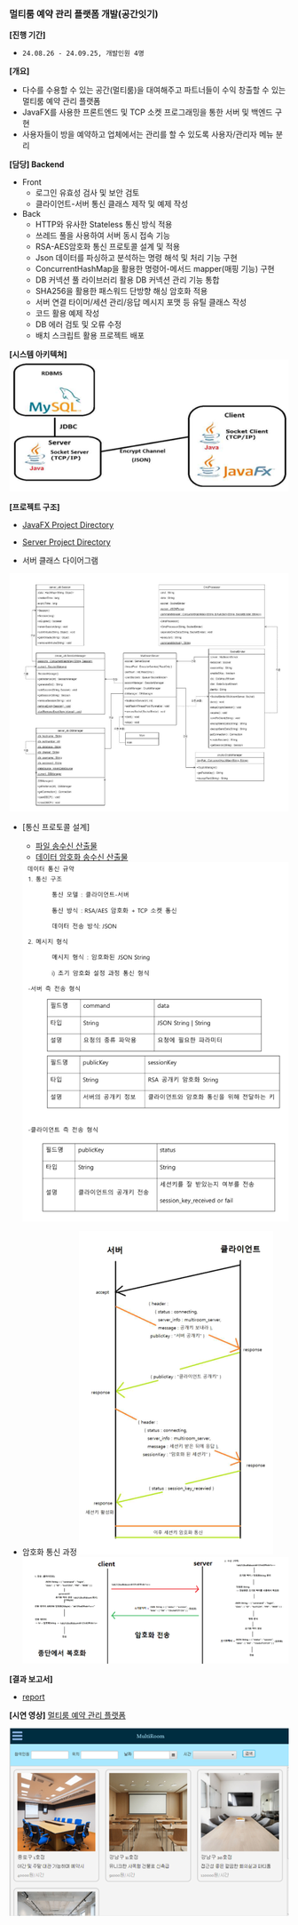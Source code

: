### 멀티룸 예약 관리 플랫폼 개발(공간잇기)

**[진행 기간]** 
- `24.08.26 - 24.09.25, 개발인원 4명`

**[개요]** 
- 다수를 수용할 수 있는 공간(멀티룸)을 대여해주고 파트너들이 수익 창출할 수 있는 멀티룸 예약 관리 플랫폼
- JavaFX를 사용한 프론트엔드 및 TCP 소켓 프로그래밍을 통한 서버 및 백엔드 구현
- 사용자들이 방을 예약하고 업체에서는 관리를 할 수 있도록 사용자/관리자 메뉴 분리
 
**[담당] Backend**
- Front
    - 로그인 유효성 검사 및 보안 검토
    - 클라이언트-서버 통신 클래스 제작 및 예제 작성
- Back
    - HTTP와 유사한 Stateless 통신 방식 적용
    - 쓰레드 풀을 사용하여 서버 동시 접속 기능
    - RSA-AES암호화 통신 프로토콜 설계 및 적용
    - Json 데이터를 파싱하고 분석하는 명령 해석 및 처리 기능 구현
    - ConcurrentHashMap을 활용한 명령어-메서드 mapper(매핑 기능) 구현
    - DB 커넥션 풀 라이브러리 활용 DB 커넥션 관리 기능 통합
    - SHA256을 활용한 패스워드 단방향 해싱 암호화 적용
    - 서버 연결 타이머/세션 관리/응답 메시지 포맷 등 유틸 클래스 작성
    - 코드 활용 예제 작성
    - DB 에러 검토 및 오류 수정
    - 배치 스크립트 활용 프로젝트 배포

**[시스템 아키텍쳐]**
<img src="./images/system_architecture.png">

**[프로젝트 구조]**
- [JavaFX Project Directory](https://github.com/eropick/eropick.github.io/blob/main/kdt_project/Multiroom_Reservation_project-2/javafx_project_directory.md)
- [Server Project Directory](https://github.com/eropick/eropick.github.io/blob/main/kdt_project/Multiroom_Reservation_project-2/server_project_directory.md)

- 서버 클래스 다이어그램 
<img src="./images/server_csd.png">

- [통신 프로토콜 설계]
    - [파일 송수신 산출물](https://github.com/eropick/eropick.github.io/blob/main/kdt_project/Multiroom_Reservation_project-2/custom_file_transfer_protocol.pdf)
    - [데이터 암호화 송수신 산출물](https://github.com/eropick/eropick.github.io/blob/main/kdt_project/Multiroom_Reservation_project-2/data_transfer_protocol.pdf)
    <img src="./images/json_crypto_channel.png">

- 암호화 통신 과정
    <img src="./images/crypto_channel_setting.png">
    <img src="./images/crypto_transfer.png">

**[결과 보고서]**
- [report](https://github.com/eropick/eropick.github.io/blob/main/kdt_project/Multiroom_Reservation_project-2/multiroom_reservation_management_report.pdf)

**[시연 영상]** [멀티룸 예약 관리 플랫폼](https://www.youtube.com/watch?v=oJLAt4fmx10&list=PLFxn_48ugVWYReQCwFhe-u3dPMN_kV6A5&index=1)

<img src="./images/thumbnail.png">
